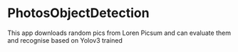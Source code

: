 # PhotosObjectDetection
This app downloads random pics from Loren Picsum and can evaluate them and recognise based on Yolov3 trained
